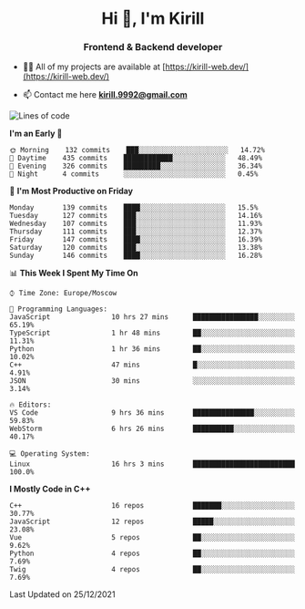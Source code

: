 <h1 align="center">Hi 👋, I'm Kirill</h1>
<h3 align="center">Frontend & Backend developer</h3>

- 👨‍💻 All of my projects are available at [https://kirill-web.dev/](https://kirill-web.dev/)

- 📫 Contact me here **kirill.9992@gmail.com**











<!--START_SECTION:waka-->
![Lines of code](https://img.shields.io/badge/From%20Hello%20World%20I%27ve%20Written-520%20Thousand%20lines%20of%20code-blue)

**I'm an Early 🐤** 

```text
🌞 Morning    132 commits    ███░░░░░░░░░░░░░░░░░░░░░░   14.72% 
🌆 Daytime    435 commits    ████████████░░░░░░░░░░░░░   48.49% 
🌃 Evening    326 commits    █████████░░░░░░░░░░░░░░░░   36.34% 
🌙 Night      4 commits      ░░░░░░░░░░░░░░░░░░░░░░░░░   0.45%

```
📅 **I'm Most Productive on Friday** 

```text
Monday       139 commits    ████░░░░░░░░░░░░░░░░░░░░░   15.5% 
Tuesday      127 commits    ███░░░░░░░░░░░░░░░░░░░░░░   14.16% 
Wednesday    107 commits    ███░░░░░░░░░░░░░░░░░░░░░░   11.93% 
Thursday     111 commits    ███░░░░░░░░░░░░░░░░░░░░░░   12.37% 
Friday       147 commits    ████░░░░░░░░░░░░░░░░░░░░░   16.39% 
Saturday     120 commits    ███░░░░░░░░░░░░░░░░░░░░░░   13.38% 
Sunday       146 commits    ████░░░░░░░░░░░░░░░░░░░░░   16.28%

```


📊 **This Week I Spent My Time On** 

```text
⌚︎ Time Zone: Europe/Moscow

💬 Programming Languages: 
JavaScript               10 hrs 27 mins      ████████████████░░░░░░░░░   65.19% 
TypeScript               1 hr 48 mins        ██░░░░░░░░░░░░░░░░░░░░░░░   11.31% 
Python                   1 hr 36 mins        ██░░░░░░░░░░░░░░░░░░░░░░░   10.02% 
C++                      47 mins             █░░░░░░░░░░░░░░░░░░░░░░░░   4.91% 
JSON                     30 mins             ░░░░░░░░░░░░░░░░░░░░░░░░░   3.14%

🔥 Editors: 
VS Code                  9 hrs 36 mins       ███████████████░░░░░░░░░░   59.83% 
WebStorm                 6 hrs 26 mins       ██████████░░░░░░░░░░░░░░░   40.17%

💻 Operating System: 
Linux                    16 hrs 3 mins       █████████████████████████   100.0%

```

**I Mostly Code in C++** 

```text
C++                      16 repos            ███████░░░░░░░░░░░░░░░░░░   30.77% 
JavaScript               12 repos            █████░░░░░░░░░░░░░░░░░░░░   23.08% 
Vue                      5 repos             ██░░░░░░░░░░░░░░░░░░░░░░░   9.62% 
Python                   4 repos             ██░░░░░░░░░░░░░░░░░░░░░░░   7.69% 
Twig                     4 repos             ██░░░░░░░░░░░░░░░░░░░░░░░   7.69%

```



 Last Updated on 25/12/2021
<!--END_SECTION:waka-->
